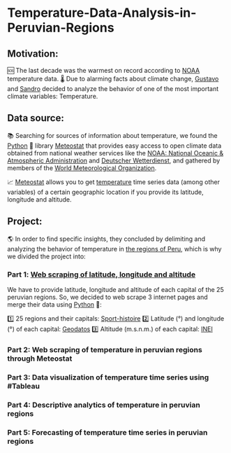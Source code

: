 # Temperature-Data-Analysis-in-Peruvian-Regions

## Motivation:

🆘 The last decade was the warmest on record according to [NOAA](https://www.noaa.gov/) temperature data. 🌡️ Due to alarming facts about climate change, [Gustavo](https://www.linkedin.com/in/gustavo-urib/) and [Sandro](https://www.linkedin.com/in/sandroagama/) decided to analyze the behavior of one of the most important climate variables: Temperature.

## Data source:

📚 Searching for sources of information about temperature, we found the [Python](https://www.python.org/) 🐍 library [Meteostat](https://dev.meteostat.net/python/) that provides easy access to open climate data obtained from national weather services like the [NOAA: National Oceanic & Atmospheric Administration](https://www.noaa.gov/) and [Deutscher Wetterdienst](https://www.dwd.de/EN/Home/home_node.html), and gathered by members of the [World Meteorological Organization](https://public.wmo.int/en).

📈 [Meteostat](https://dev.meteostat.net/python/) allows you to get [temperature](https://dev.meteostat.net/python/daily.html#data-structure) time series data (among other variables) of a certain geographic location if you provide its latitude, longitude and altitude.

## Project:

🌎 In order to find specific insights, they concluded by delimiting and analyzing the behavior of temperature in [the regions of Peru](https://en.wikipedia.org/wiki/Regions_of_Peru), which is why we divided the project into:

### Part 1️: [Web scraping of latitude, longitude and altitude](https://www.linkedin.com/feed/update/urn:li:activity:7009576008534085632/)

We have to provide latitude, longitude and altitude of each capital of the 25 peruvian regions. So, we decided to web scrape 3 internet pages and merge their data using [Python](https://www.python.org/) 🐍:

1️⃣ 25 regions and their capitals: [Sport-histoire](https://www.sport-histoire.fr/)
2️⃣ Latitude (°) and longitude (°) of each capital: [Geodatos](https://www.geodatos.net/)
3️⃣ Altitude (m.s.n.m.) of each capital: [INEI](https://www.gob.pe/inei/)

### Part 2: Web scraping of temperature in peruvian regions through Meteostat

### Part 3: Data visualization of temperature time series using #Tableau

### Part 4: Descriptive analytics of temperature in peruvian regions

### Part 5: Forecasting of temperature time series in peruvian regions
